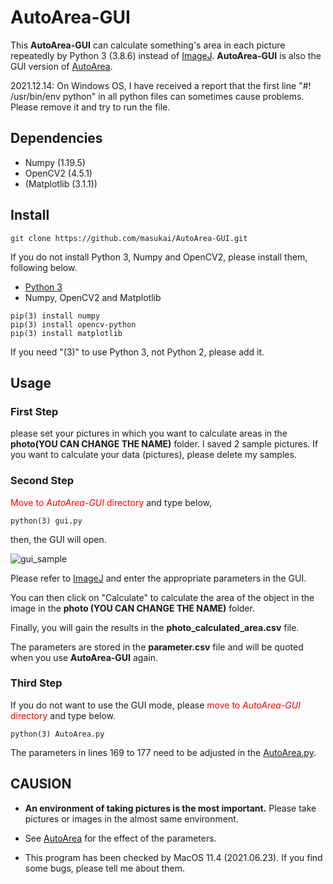 # AutoArea-GUI

This **AutoArea-GUI** can calculate something's area in each picture repeatedly by Python 3 (3.8.6) instead of [ImageJ](https://imagej.nih.gov/ij/).
**AutoArea-GUI** is also the GUI version of [AutoArea](https://github.com/masukai/AutoArea).

2021.12.14: On Windows OS, I have received a report that the first line "#! /usr/bin/env python" in all python files can sometimes cause problems. Please remove it and try to run the file.

## Dependencies

- Numpy (1.19.5)
- OpenCV2 (4.5.1)
- (Matplotlib (3.1.1))

## Install

```
git clone https://github.com/masukai/AutoArea-GUI.git
```

If you do not install Python 3, Numpy and OpenCV2, please install them, following below.

- [Python 3](https://www.python.org/downloads/)
- Numpy, OpenCV2 and Matplotlib

```
pip(3) install numpy
pip(3) install opencv-python
pip(3) install matplotlib
```

If you need "(3)" to use Python 3, not Python 2, please add it.

## Usage

### First Step

please set your pictures in which you want to calculate areas in the **photo(YOU CAN CHANGE THE NAME)** folder.
I saved 2 sample pictures. If you want to calculate your data (pictures), please delete my samples.

### Second Step

<font color="Red">Move to _AutoArea-GUI_ directory</font> and type below,

```
python(3) gui.py
```

then, the GUI will open.

<img alt="gui_sample" src="https://user-images.githubusercontent.com/37993351/122935809-9b1a6a00-d3ab-11eb-9e58-9b8f350aa3ce.png">

Please refer to [ImageJ](https://imagej.nih.gov/ij/) and enter the appropriate parameters in the GUI.

You can then click on "Calculate" to calculate the area of the object in the image in the **photo (YOU CAN CHANGE THE NAME)** folder.

Finally, you will gain the results in the **photo_calculated_area.csv** file.

The parameters are stored in the **parameter.csv** file and will be quoted when you use **AutoArea-GUI** again.

### Third Step

If you do not want to use the GUI mode, please <font color="Red">move to _AutoArea-GUI_ directory</font> and type below.

```
python(3) AutoArea.py
```

The parameters in lines 169 to 177 need to be adjusted in the [AutoArea.py](https://github.com/masukai/AutoArea-GUI/blob/main/AutoArea.py).

## CAUSION

- **An environment of taking pictures is the most important.**
  Please take pictures or images in the almost same environment.

- See [AutoArea](https://github.com/masukai/AutoArea) for the effect of the parameters.

- This program has been checked by MacOS 11.4 (2021.06.23).
  If you find some bugs, please tell me about them.
